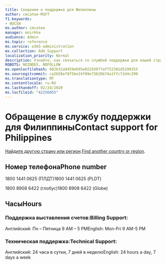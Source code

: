 ```yaml
---
title: Сведения о поддержке для Филиппины
author: cmcatee-MSFT
f1.keywords:
- NOCSH
ms.author: cmcatee
manager: mnirkhe
audience: Admin
ms.topic: reference
ms.service: o365-administration
ms.collection: Adm_Support
localization_priority: Normal
description: Узнайте, как связаться со службой поддержки для вашей страны или региона.
ROBOTS: NOINDEX, NOFOLLOW
ms.openlocfilehash: 602b32a9459e695e02293077aff52381d5290355
ms.sourcegitcommit: ca2b58ef8f5be24f09e73620b74a1ffcf2d4c290
ms.translationtype: MT
ms.contentlocale: ru-RU
ms.lasthandoff: 02/24/2020
ms.locfileid: "42256055"
---
```

# <a name="contact-support-for-philippines"></a><span data-ttu-id="98fe0-103">Обращение в службу поддержки для Филиппины</span><span class="sxs-lookup"><span data-stu-id="98fe0-103">Contact support for Philippines</span></span>

<span data-ttu-id="98fe0-104">[Найдите другую страну или регион](../contact-support-for-business-products.md).</span><span class="sxs-lookup"><span data-stu-id="98fe0-104">[Find another country or region](../contact-support-for-business-products.md).</span></span>

## <a name="phone-number"></a><span data-ttu-id="98fe0-105">Номер телефона</span><span class="sxs-lookup"><span data-stu-id="98fe0-105">Phone number</span></span>
<span data-ttu-id="98fe0-106">1800 1441 0625 (ПЛДТ)</span><span class="sxs-lookup"><span data-stu-id="98fe0-106">1800 1441 0625 (PLDT)</span></span>

<span data-ttu-id="98fe0-107">1800 8908 6422 (глобус)</span><span class="sxs-lookup"><span data-stu-id="98fe0-107">1800 8908 6422 (Globe)</span></span>

## <a name="hours"></a><span data-ttu-id="98fe0-108">Часы</span><span class="sxs-lookup"><span data-stu-id="98fe0-108">Hours</span></span>
### <a name="billing-support"></a><span data-ttu-id="98fe0-109">Поддержка выставления счетов:</span><span class="sxs-lookup"><span data-stu-id="98fe0-109">Billing Support:</span></span>

<span data-ttu-id="98fe0-110">Английский: Пн – Пятница 9 AM – 5 PM</span><span class="sxs-lookup"><span data-stu-id="98fe0-110">English: Mon-Fri 9 AM-5 PM</span></span>

### <a name="technical-support"></a><span data-ttu-id="98fe0-111">Техническая поддержка:</span><span class="sxs-lookup"><span data-stu-id="98fe0-111">Technical Support:</span></span>

<span data-ttu-id="98fe0-112">Английский: 24 часа в сутки, 7 дней в неделю</span><span class="sxs-lookup"><span data-stu-id="98fe0-112">English: 24 hours a day, 7 days a week</span></span>